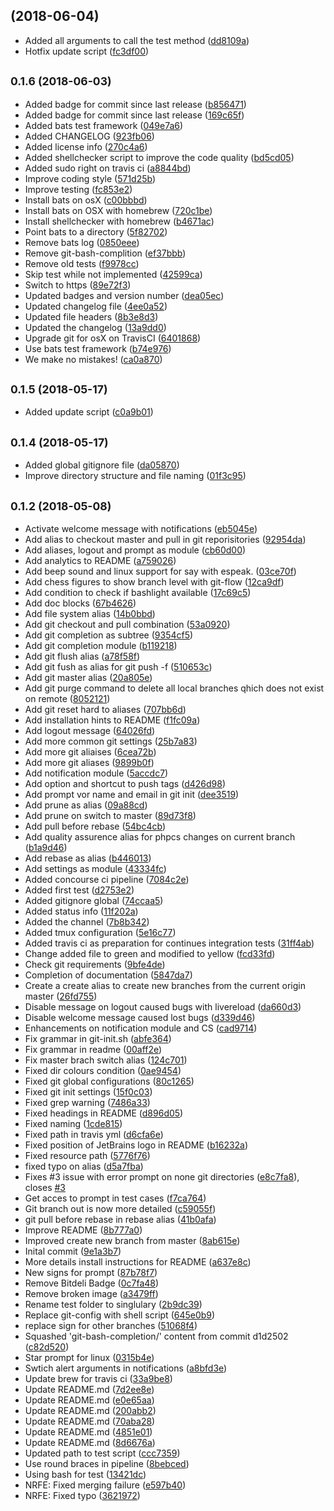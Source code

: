 <a name=""></a>
##  (2018-06-04)

* Added all arguments to call the test method ([dd8109a](https://github.com/vergissberlin/bashlight/commit/dd8109a))
* Hotfix update script ([fc3df00](https://github.com/vergissberlin/bashlight/commit/fc3df00))



<a name="0.1.6"></a>
## <small>0.1.6 (2018-06-03)</small>

* Added badge for commit since last release ([b856471](https://github.com/vergissberlin/bashlight/commit/b856471))
* Added badge for commit since last release ([169c65f](https://github.com/vergissberlin/bashlight/commit/169c65f))
* Added bats test framework ([049e7a6](https://github.com/vergissberlin/bashlight/commit/049e7a6))
* Added CHANGELOG ([923fb06](https://github.com/vergissberlin/bashlight/commit/923fb06))
* Added license info ([270c4a6](https://github.com/vergissberlin/bashlight/commit/270c4a6))
* Added shellchecker script to improve the code quality ([bd5cd05](https://github.com/vergissberlin/bashlight/commit/bd5cd05))
* Added sudo right on travis ci ([a8844bd](https://github.com/vergissberlin/bashlight/commit/a8844bd))
* Improve coding style ([571d25b](https://github.com/vergissberlin/bashlight/commit/571d25b))
* Improve testing ([fc853e2](https://github.com/vergissberlin/bashlight/commit/fc853e2))
* Install bats on osX ([c00bbbd](https://github.com/vergissberlin/bashlight/commit/c00bbbd))
* Install bats on OSX with homebrew ([720c1be](https://github.com/vergissberlin/bashlight/commit/720c1be))
* Install shellchecker with homebrew ([b4671ac](https://github.com/vergissberlin/bashlight/commit/b4671ac))
* Point bats to a directory ([5f82702](https://github.com/vergissberlin/bashlight/commit/5f82702))
* Remove bats log ([0850eee](https://github.com/vergissberlin/bashlight/commit/0850eee))
* Remove git-bash-complition ([ef37bbb](https://github.com/vergissberlin/bashlight/commit/ef37bbb))
* Remove old tests ([f9978cc](https://github.com/vergissberlin/bashlight/commit/f9978cc))
* Skip test while not implemented ([42599ca](https://github.com/vergissberlin/bashlight/commit/42599ca))
* Switch to https ([89e72f3](https://github.com/vergissberlin/bashlight/commit/89e72f3))
* Updated badges and version number ([dea05ec](https://github.com/vergissberlin/bashlight/commit/dea05ec))
* Updated changelog file ([4ee0a52](https://github.com/vergissberlin/bashlight/commit/4ee0a52))
* Updated file headers ([8b3e8d3](https://github.com/vergissberlin/bashlight/commit/8b3e8d3))
* Updated the changelog ([13a9dd0](https://github.com/vergissberlin/bashlight/commit/13a9dd0))
* Upgrade git for osX on TravisCI ([6401868](https://github.com/vergissberlin/bashlight/commit/6401868))
* Use bats test framework ([b74e976](https://github.com/vergissberlin/bashlight/commit/b74e976))
* We make no mistakes! ([ca0a870](https://github.com/vergissberlin/bashlight/commit/ca0a870))



<a name="0.1.5"></a>
## <small>0.1.5 (2018-05-17)</small>

* Added update script ([c0a9b01](https://github.com/vergissberlin/bashlight/commit/c0a9b01))



<a name="0.1.4"></a>
## <small>0.1.4 (2018-05-17)</small>

* Added global gitignore file ([da05870](https://github.com/vergissberlin/bashlight/commit/da05870))
* Improve directory structure and file naming ([01f3c95](https://github.com/vergissberlin/bashlight/commit/01f3c95))



<a name="0.1.2"></a>
## <small>0.1.2 (2018-05-08)</small>

* Activate welcome message with notifications ([eb5045e](https://github.com/vergissberlin/bashlight/commit/eb5045e))
* Add alias to checkout master and pull in git reporisitories ([92954da](https://github.com/vergissberlin/bashlight/commit/92954da))
* Add aliases, logout and prompt as module ([cb60d00](https://github.com/vergissberlin/bashlight/commit/cb60d00))
* Add analytics to README ([a759026](https://github.com/vergissberlin/bashlight/commit/a759026))
* Add beep sound and linux support for say with espeak. ([03ce70f](https://github.com/vergissberlin/bashlight/commit/03ce70f))
* Add chess figures to show branch level with git-flow ([12ca9df](https://github.com/vergissberlin/bashlight/commit/12ca9df))
* Add condition to check if bashlight available ([17c69c5](https://github.com/vergissberlin/bashlight/commit/17c69c5))
* Add doc blocks ([67b4626](https://github.com/vergissberlin/bashlight/commit/67b4626))
* Add file system alias ([14b0bbd](https://github.com/vergissberlin/bashlight/commit/14b0bbd))
* Add git checkout and pull combination ([53a0920](https://github.com/vergissberlin/bashlight/commit/53a0920))
* Add git completion as subtree ([9354cf5](https://github.com/vergissberlin/bashlight/commit/9354cf5))
* Add git completion module ([b119218](https://github.com/vergissberlin/bashlight/commit/b119218))
* Add git flush alias ([a78f58f](https://github.com/vergissberlin/bashlight/commit/a78f58f))
* Add git fush as alias for git push -f ([510653c](https://github.com/vergissberlin/bashlight/commit/510653c))
* Add git master alias ([20a805e](https://github.com/vergissberlin/bashlight/commit/20a805e))
* Add git purge command to delete all local branches qhich does not exist on remote ([8052121](https://github.com/vergissberlin/bashlight/commit/8052121))
* Add git reset hard to aliases ([707bb6d](https://github.com/vergissberlin/bashlight/commit/707bb6d))
* Add installation hints to README ([f1fc09a](https://github.com/vergissberlin/bashlight/commit/f1fc09a))
* Add logout message ([64026fd](https://github.com/vergissberlin/bashlight/commit/64026fd))
* Add more common git settings ([25b7a83](https://github.com/vergissberlin/bashlight/commit/25b7a83))
* Add more git aliaises ([6cea72b](https://github.com/vergissberlin/bashlight/commit/6cea72b))
* Add more git aliases ([9899b0f](https://github.com/vergissberlin/bashlight/commit/9899b0f))
* Add notification module ([5accdc7](https://github.com/vergissberlin/bashlight/commit/5accdc7))
* Add option and shortcut to push tags ([d426d98](https://github.com/vergissberlin/bashlight/commit/d426d98))
* Add prompt vor name and email in git init ([dee3519](https://github.com/vergissberlin/bashlight/commit/dee3519))
* Add prune as alias ([09a88cd](https://github.com/vergissberlin/bashlight/commit/09a88cd))
* Add prune on switch to master ([89d73f8](https://github.com/vergissberlin/bashlight/commit/89d73f8))
* Add pull before rebase ([54bc4cb](https://github.com/vergissberlin/bashlight/commit/54bc4cb))
* Add quality assurence alias for phpcs changes on current branch ([b1a9d46](https://github.com/vergissberlin/bashlight/commit/b1a9d46))
* Add rebase as alias ([b446013](https://github.com/vergissberlin/bashlight/commit/b446013))
* Add settings as module ([43334fc](https://github.com/vergissberlin/bashlight/commit/43334fc))
* Added concourse ci pipeline ([7084c2e](https://github.com/vergissberlin/bashlight/commit/7084c2e))
* Added first test ([d2753e2](https://github.com/vergissberlin/bashlight/commit/d2753e2))
* Added gitignore global ([74ccaa5](https://github.com/vergissberlin/bashlight/commit/74ccaa5))
* Added status info ([11f202a](https://github.com/vergissberlin/bashlight/commit/11f202a))
* Added the channel ([7b8b342](https://github.com/vergissberlin/bashlight/commit/7b8b342))
* Added tmux configuration ([5e16c77](https://github.com/vergissberlin/bashlight/commit/5e16c77))
* Added travis ci as preparation for continues integration tests ([31ff4ab](https://github.com/vergissberlin/bashlight/commit/31ff4ab))
* Change added file to green and modified to yellow ([fcd33fd](https://github.com/vergissberlin/bashlight/commit/fcd33fd))
* Check git requirements ([9bfe4de](https://github.com/vergissberlin/bashlight/commit/9bfe4de))
* Completion of documentation ([5847da7](https://github.com/vergissberlin/bashlight/commit/5847da7))
* Create a create alias to create new branches from the current origin master ([26fd755](https://github.com/vergissberlin/bashlight/commit/26fd755))
* Disable message on logout caused bugs with livereload ([da660d3](https://github.com/vergissberlin/bashlight/commit/da660d3))
* Disable welcome message caused lost bugs ([d339d46](https://github.com/vergissberlin/bashlight/commit/d339d46))
* Enhancements on notification module and CS ([cad9714](https://github.com/vergissberlin/bashlight/commit/cad9714))
* Fix grammar in git-init.sh ([abfe364](https://github.com/vergissberlin/bashlight/commit/abfe364))
* Fix grammar in readme ([00aff2e](https://github.com/vergissberlin/bashlight/commit/00aff2e))
* Fix master brach switch alias ([124c701](https://github.com/vergissberlin/bashlight/commit/124c701))
* Fixed dir colours condition ([0ae9454](https://github.com/vergissberlin/bashlight/commit/0ae9454))
* Fixed git global configurations ([80c1265](https://github.com/vergissberlin/bashlight/commit/80c1265))
* Fixed git init settings ([15f0c03](https://github.com/vergissberlin/bashlight/commit/15f0c03))
* Fixed grep warning ([7486a33](https://github.com/vergissberlin/bashlight/commit/7486a33))
* Fixed headings in README ([d896d05](https://github.com/vergissberlin/bashlight/commit/d896d05))
* Fixed naming ([1cde815](https://github.com/vergissberlin/bashlight/commit/1cde815))
* Fixed path in travis yml ([d6cfa6e](https://github.com/vergissberlin/bashlight/commit/d6cfa6e))
* Fixed position of JetBrains logo in README ([b16232a](https://github.com/vergissberlin/bashlight/commit/b16232a))
* Fixed resource path ([5776f76](https://github.com/vergissberlin/bashlight/commit/5776f76))
* fixed typo on alias ([d5a7fba](https://github.com/vergissberlin/bashlight/commit/d5a7fba))
* Fixes #3 issue with error prompt on none git directories ([e8c7fa8](https://github.com/vergissberlin/bashlight/commit/e8c7fa8)), closes [#3](https://github.com/vergissberlin/bashlight/issues/3)
* Get acces to prompt in test cases ([f7ca764](https://github.com/vergissberlin/bashlight/commit/f7ca764))
* Git branch out is now more detailed ([c59055f](https://github.com/vergissberlin/bashlight/commit/c59055f))
* git pull before rebase in rebase alias ([41b0afa](https://github.com/vergissberlin/bashlight/commit/41b0afa))
* Improve README ([8b777a0](https://github.com/vergissberlin/bashlight/commit/8b777a0))
* Improved create new branch from master ([8ab615e](https://github.com/vergissberlin/bashlight/commit/8ab615e))
* Inital commit ([9e1a3b7](https://github.com/vergissberlin/bashlight/commit/9e1a3b7))
* More details install instructions for README ([a637e8c](https://github.com/vergissberlin/bashlight/commit/a637e8c))
* New signs for prompt ([87b78f7](https://github.com/vergissberlin/bashlight/commit/87b78f7))
* Remove Bitdeli Badge ([0c7fa48](https://github.com/vergissberlin/bashlight/commit/0c7fa48))
* Remove broken image ([a3479ff](https://github.com/vergissberlin/bashlight/commit/a3479ff))
* Rename test folder to singlulary ([2b9dc39](https://github.com/vergissberlin/bashlight/commit/2b9dc39))
* Replace git-config with shell script ([645e0b9](https://github.com/vergissberlin/bashlight/commit/645e0b9))
* replace sign for other branches ([51068f4](https://github.com/vergissberlin/bashlight/commit/51068f4))
* Squashed 'git-bash-completion/' content from commit d1d2502 ([c82d520](https://github.com/vergissberlin/bashlight/commit/c82d520))
* Star prompt for linux ([0315b4e](https://github.com/vergissberlin/bashlight/commit/0315b4e))
* Swtich alert arguments in notifications ([a8bfd3e](https://github.com/vergissberlin/bashlight/commit/a8bfd3e))
* Update brew for travis ci ([33a9be8](https://github.com/vergissberlin/bashlight/commit/33a9be8))
* Update README.md ([7d2ee8e](https://github.com/vergissberlin/bashlight/commit/7d2ee8e))
* Update README.md ([e0e65aa](https://github.com/vergissberlin/bashlight/commit/e0e65aa))
* Update README.md ([200abb2](https://github.com/vergissberlin/bashlight/commit/200abb2))
* Update README.md ([70aba28](https://github.com/vergissberlin/bashlight/commit/70aba28))
* Update README.md ([4851e01](https://github.com/vergissberlin/bashlight/commit/4851e01))
* Update README.md ([8d6676a](https://github.com/vergissberlin/bashlight/commit/8d6676a))
* Updated path to test script ([ccc7359](https://github.com/vergissberlin/bashlight/commit/ccc7359))
* Use round braces in pipeline ([8bebced](https://github.com/vergissberlin/bashlight/commit/8bebced))
* Using bash for test ([13421dc](https://github.com/vergissberlin/bashlight/commit/13421dc))
* NRFE: Fixed merging failure ([e597b40](https://github.com/vergissberlin/bashlight/commit/e597b40))
* NRFE: Fixed typo ([3621972](https://github.com/vergissberlin/bashlight/commit/3621972))



